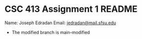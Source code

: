 # CSC 413 Assignment 1 README

Name: Joseph Edradan
Email: jedradan@mail.sfsu.edu

- The modified branch is main-modified
